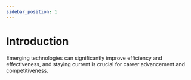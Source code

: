 ```yaml
---
sidebar_position: 1
---
```


# Introduction

Emerging technologies can significantly improve efficiency and effectiveness, and staying current is crucial for career advancement and competitiveness.